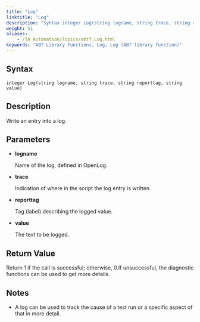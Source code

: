 ```yaml
--- 
title: "Log"
linktitle: "Log"
description: "Syntax integer Log(string logname, string trace, string reporttag, string value) Description Write an entry into a log. Parameters logname Name of the log, defined in OpenLog. trace Indication of ..."
weight: 51
aliases: 
    - /TA_Automation/Topics/abtf_Log.html
keywords: "ABT Library Functions, Log, Log (ABT library function)"
---
```


## Syntax

`integer Log(string logname, string trace, string reporttag, string value)`

## Description

Write an entry into a log.

## Parameters

-   **logname**

    Name of the log, defined in OpenLog.

-   **trace**

    Indication of where in the script the log entry is written.

-   **reporttag**

    Tag \(label\) describing the logged value.

-   **value**

    The text to be logged.


## Return Value

Return 1 if the call is successful; otherwise, 0.If unsuccessful, the diagnostic functions can be used to get more details.

## Notes

-   A log can be used to track the cause of a test run or a specific aspect of that in more detail.




